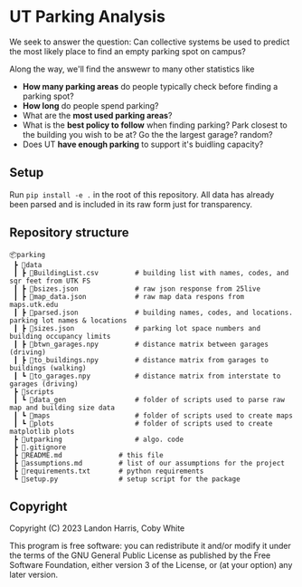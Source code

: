 # UT Parking Analysis

We seek to answer the question: Can collective systems be used to predict the most likely place to find an empty parking spot on campus?

Along the way, we'll find the answewr to many other statistics like
 - **How many parking areas** do people typically check before finding a parking spot?
 - **How long** do people spend parking?
 - What are the **most used parking areas**?
 - What is the **best policy to follow** when finding parking? Park closest to the building you wish to be at? Go the the largest garage? random?
 - Does UT **have enough parking** to support it's buidling capacity?

## Setup

Run `pip install -e .` in the root of this repository. All data has already been parsed
and is included in its raw form just for transparency. 

## Repository structure

```
📦parking
 ┣ 📂data
 ┃ ┣ 📜BuildingList.csv         # building list with names, codes, and sqr feet from UTK FS
 ┃ ┣ 📜bsizes.json              # raw json response from 25live
 ┃ ┣ 📜map_data.json            # raw map data respons from maps.utk.edu
 ┃ ┣ 📜parsed.json              # building names, codes, and locations. parking lot names & locations
 ┃ ┣ 📜sizes.json               # parking lot space numbers and building occupancy limits
 ┃ ┣ 📜btwn_garages.npy         # distance matrix between garages (driving)
 ┃ ┣ 📜to_buildings.npy         # distance matrix from garages to buildings (walking)
 ┃ ┗ 📜to_garages.npy           # distance matrix from interstate to garages (driving)
 ┣ 📂scripts
 ┃ ┗ 📂data_gen                 # folder of scripts used to parse raw map and building size data
 ┃ ┗ 📂maps                     # folder of scripts used to create maps
 ┃ ┗ 📂plots                    # folder of scripts used to create matplotlib plots
 ┣ 📂utparking                  # algo. code
 ┣ 📜.gitignore
 ┣ 📜README.md              # this file
 ┣ 📜assumptions.md         # list of our assumptions for the project
 ┣ 📜requirements.txt       # python requirements
 ┗ 📜setup.py               # setup script for the package
```

## Copyright
Copyright (C) 2023 Landon Harris, Coby White

This program is free software: you can redistribute it and/or modify
it under the terms of the GNU General Public License as published by
the Free Software Foundation, either version 3 of the License, or
(at your option) any later version.

